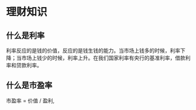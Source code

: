 # 理财知识

## 什么是利率

利率反应的是钱的价值，反应的是钱生钱的能力。当市场上钱多的时候，利率下降；当市场上钱少的时候，利率上升。在我们国家利率有央行的基准利率，借款利率和贷款利率。

## 什么是市盈率

市盈率 = 价值 / 盈利,
